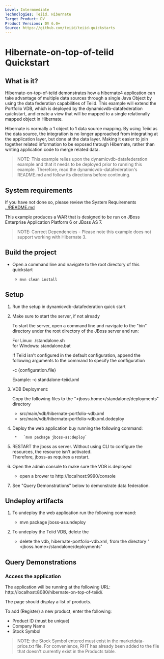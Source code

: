 ```yaml
---
Level: Intermmediate
Technologies: Teiid, Hibernate
Target Product: DV
Product Versions: DV 6.0+
Source: https://github.com/teiid/teiid-quickstarts
---
```


Hibernate-on-top-of-teiid Quickstart
================================

## What is it?

Hibernate-on-top-of-teiid demonstrates how a hibernate4 application can take advantage of multiple data sources through
a single Java Object by using the data federation capabilities of Teiid.  This example will extend the Portfolio VDB, which
is deployed by the dynamicvdb-datafederation quickstart, and create a view that will be mapped to a single 
relationally mapped object in Hibernate.

Hibernate is normally a 1 object to 1 data source mapping.  By using Teiid as the data source, the integration is no longer
approached from integrating at the application layer, but done at the data layer.  Making it easier to join together related information to be exposed
through Hibernate, rather than writing application code to merge related data.

> NOTE: This example relies upon the dynamicvdb-datafederation example and that it needs to be deployed prior to running this example. Therefore, read the dynamicvdb-datafederation's README.md and follow its directions before continuing.

## System requirements

If you have not done so, please review the System Requirements [../README.md](../README.md)

This example produces a WAR that is designed to be run on JBoss Enterprise Application Platform 6 or JBoss AS 7.

> NOTE: Correct Dependencies - Please note this example does not support working with Hibernate 3.  

## Build the project

- Open a command line and navigate to the root directory of this quickstart

	*   `mvn clean install`

## Setup

1) Run the setup in dynamicvdb-datafederation quick start

2) Make sure to start the server, if not already

	To start the server, open a command line and navigate to the "bin" directory under the root directory of the JBoss server and run:
	
	For Linux:   ./standalone.sh	
	for Windows: standalone.bat

	If Teiid isn't configured in the default configuration, append the following arguments to the command to specify the configuration
		
	-c {configuration.file}  
	
	Example: -c standalone-teiid.xml 

	
3) VDB Deployment:

    Copy the following files to the "<jboss.home>/standalone/deployments" directory

     * src/main/vdb/hibernate-portfolio-vdb.xml
     * src/main/vdb/hibernate-portfolio-vdb.xml.dodeploy

4) Deploy the web application buy running the following command:

    	*   `mvn package jboss-as:deploy`
    	
5) RESTART the jboss as server.  Without using CLI to configure the resources, the resource isn't activated.  
		Therefore, jboss-as requires a restart.	

6)  Open the admin console to make sure the VDB is deployed

	*  open a brower to http://localhost:9990/console 	

7)  See "Query Demonstrations" below to demonstrate data federation.

## Undeploy artifacts

1)  To undeploy the web application run the following command:

	*  mvn package jboss-as:undeploy
	
2)  To undeploy the Teiid VDB, delete the 

	*  delete the vdb, hibernate-portfolio-vdb.xml, from the directory "<jboss.home>/standalone/deployments"
	
## Query Demonstrations

### Access the application 

The application will be running at the following URL: http://localhost:8080/hibernate-on-top-of-teiid/.

The page should display a list of products.

To add (Register) a new product, enter the following:

-  Product ID  (must be unique)
-  Company Name
-  Stock Symbol

> NOTE: the Stock Symbol entered must exist in the marketdata-price.txt file. For convenience, RHT has already been added to the file that doesn't currently exist in the Products table.
